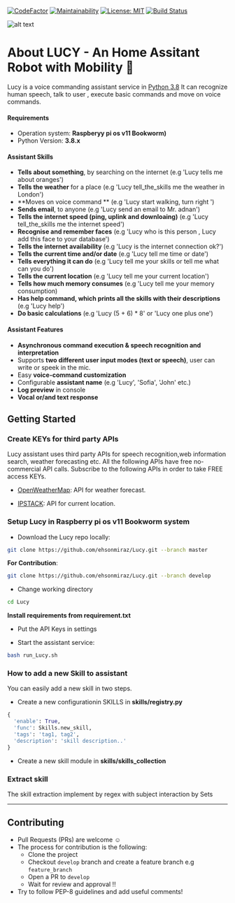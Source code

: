 [![CodeFactor](https://www.codefactor.io/repository/github/ggeop/python-ai-assistant/badge)](https://www.codefactor.io/repository/github/ggeop/Python-ai-assistant)
[![Maintainability](https://api.codeclimate.com/v1/badges/8c90305e22186cc2c9d5/maintainability)](https://codeclimate.com/github/ggeop/Python-ai-assistant/maintainability)
[![License: MIT](https://img.shields.io/badge/License-MIT-yellow.svg)](https://opensource.org/licenses/MIT)
[![Build Status](https://app.travis-ci.com/ggeop/Python-ai-assistant.svg?branch=master)](https://app.travis-ci.com/ggeop/Python-ai-assistant)

![alt text](https://github.com/ggeop/Python-ai-assistant/blob/master/imgs/Lucy_logo.png)

# About LUCY - An Home Assitant Robot with Mobility 🧠
Lucy is a voice commanding assistant service in [Python 3.8](https://www.python.org/downloads/release/python-360/)
It can recognize human speech, talk to user , execute basic commands and  move on voice commands.

#### Requirements

* Operation system: **Raspberyy pi os v11 Bookworm)**
* Python Version: **3.8.x**


#### Assistant Skills 


*   **Tells about something**, by searching on the internet (e.g 'Lucy tells me about oranges')
*   **Tells the weather** for a place (e.g 'Lucy tell_the_skills me the weather in London')
*   **Moves on voice command ** (e.g 'Lucy start walking, turn right ')
*   **Sends email**, to anyone  (e.g 'Lucy send an email to Mr. adnan')
*   **Tells the internet speed (ping, uplink and downloaing)** (e.g 'Lucy tell_the_skills me the internet speed')
*   **Recognise and remember  faces** (e.g 'Lucy who is this person , Lucy add this face to your database')
*   **Tells the internet availability** (e.g 'Lucy is the internet connection ok?')
*   **Tells the current time and/or date** (e.g 'Lucy tell me time or date')
*   **Tells everything it can do** (e.g 'Lucy tell me your skills or tell me what can you do')
*   **Tells the current location** (e.g 'Lucy tell me your current location')
*   **Tells how much memory consumes** (e.g 'Lucy tell me your memory consumption)
*   **Has help command, which prints all the skills with their descriptions** (e.g 'Lucy help')
*   **Do basic calculations** (e.g 'Lucy (5 + 6) * 8' or 'Lucy one plus one')


#### Assistant Features
*   **Asynchronous command execution & speech recognition and interpretation**
*   Supports **two different user input modes (text or speech)**, user can write or speek in the mic.
*   Easy **voice-command customization**
*   Configurable **assistant name** (e.g 'Lucy', 'Sofia', 'John' etc.) 
*   **Log preview** in console
*   **Vocal or/and text response**


## Getting Started
### Create KEYs for third party APIs
Lucy assistant uses third party APIs for speech recognition,web information search, weather forecasting etc.
All the following APIs have free no-commercial API calls. Subscribe to the following APIs in order to take FREE access KEYs.
*   [OpenWeatherMap](https://openweathermap.org/appid): API for weather forecast.

*   [IPSTACK](https://ipstack.com/signup/free): API for current location.
### Setup Lucy in Raspberry pi os v11 Bookworm system
* Download the Lucy repo locally:
```bash
git clone https://github.com/ehsonmiraz/Lucy.git --branch master
```

**For Contribution**:
```bash
git clone https://github.com/ehsonmiraz/Lucy.git --branch develop
```

*   Change working directory
```bash
cd Lucy
```
**Install requirements from requirement.txt**

*   Put the API Keys in settings


*   Start the assistant service:
```bash
bash run_Lucy.sh
```

### How to add a new Skill to assistant
You can easily add a new skill in two steps.
*   Create a new configurationin SKILLS in **skills/registry.py**
```python
{ 
  'enable': True,
  'func': Skills.new_skill,
  'tags': 'tag1, tag2',
  'description': 'skill description..'
}               
```
*   Create a new skill module in **skills/skills_collection**


### Extract skill
The skill extraction implement by regex with subject interaction by Sets

---

## Contributing
* Pull Requests (PRs) are welcome :relaxed:
* The process for contribution is the following:
    * Clone the project
    * Checkout `develop` branch and create a feature branch e.g `feature_branch`
    * Open a PR to `develop`
    * Wait for review and approval !!
* Try to follow PEP-8 guidelines and add useful comments!


